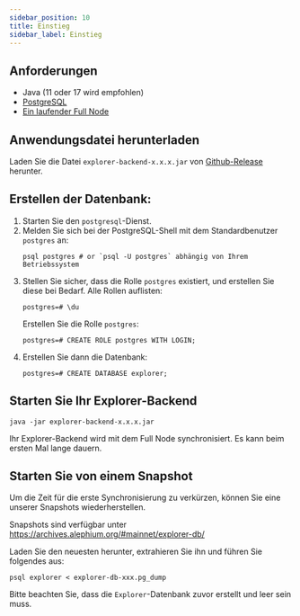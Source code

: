 ```yaml
---
sidebar_position: 10
title: Einstieg
sidebar_label: Einstieg
---
```


## Anforderungen

- Java (11 oder 17 wird empfohlen)
- [PostgreSQL](https://www.postgresql.org)
- [Ein laufender Full Node](full-node/getting-started.md)

## Anwendungsdatei herunterladen

Laden Sie die Datei  `explorer-backend-x.x.x.jar` von [Github-Release](https://github.com/alephium/explorer-backend/releases/latest)  herunter.

## Erstellen der Datenbank:

1. Starten Sie den `postgresql`-Dienst.
2. Melden Sie sich bei der PostgreSQL-Shell mit dem Standardbenutzer `postgres` an:
   ```shell
   psql postgres # or `psql -U postgres` abhängig von Ihrem Betriebssystem
   ```
3. Stellen Sie sicher, dass die Rolle `postgres` existiert, und erstellen Sie diese bei Bedarf.
   Alle Rollen auflisten:
   ```shell
   postgres=# \du
   ```
   Erstellen Sie die Rolle `postgres`:
   ```shell
   postgres=# CREATE ROLE postgres WITH LOGIN;
   ```
4. Erstellen Sie dann die Datenbank:
   ```shell
   postgres=# CREATE DATABASE explorer;
   ```

## Starten Sie Ihr Explorer-Backend

```shell
java -jar explorer-backend-x.x.x.jar
```

Ihr Explorer-Backend wird mit dem Full Node synchronisiert. Es kann beim ersten Mal lange dauern.

## Starten Sie von einem Snapshot

Um die Zeit für die erste Synchronisierung zu verkürzen, können Sie eine unserer Snapshots wiederherstellen.

Snapshots sind verfügbar unter https://archives.alephium.org/#mainnet/explorer-db/

Laden Sie den neuesten herunter, extrahieren Sie ihn und führen Sie folgendes aus:

```shell
psql explorer < explorer-db-xxx.pg_dump
```

Bitte beachten Sie, dass die `Explorer`-Datenbank zuvor erstellt und leer sein muss.

